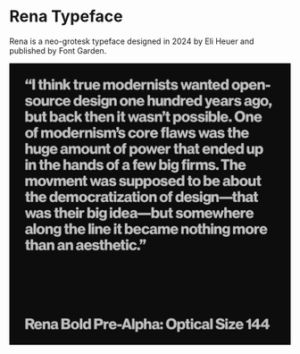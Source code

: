 # Rena Typeface

Rena is a neo-grotesk typeface designed in 2024 by Eli Heuer and published by Font Garden.

![image](documentation/images/pre-alpha/wip-008.png)
